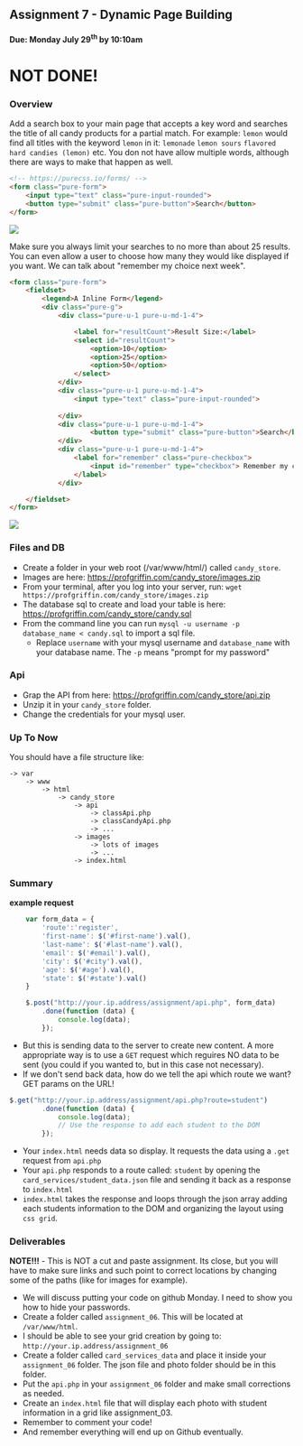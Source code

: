 ## Assignment 7 - Dynamic Page Building 
#### Due: Monday July 29<sup>th</sup> by 10:10am

# NOT DONE!

### Overview

Add a search box to your main page that accepts a key word and searches the title of all candy products for a partial match. For example: `lemon` would find all titles with the keyword `lemon` in it: `lemonade` `lemon sours` `flavored hard candies (lemon)` etc. You don not have allow multiple words, although there are ways to make that happen as well.

```html
<!-- https://purecss.io/forms/ -->
<form class="pure-form">
    <input type="text" class="pure-input-rounded">
    <button type="submit" class="pure-button">Search</button>
</form>
```
<img src="http://cs.msutexas.edu/~griffin/zcloud/zcloud-files/search_box_200.png">

Make sure you always limit your searches to no more than about 25 results. You can even allow a user to choose how many they would like displayed if you want. We can talk about "remember my choice next week".

```html
<form class="pure-form">
    <fieldset>
        <legend>A Inline Form</legend>
        <div class="pure-g">
            <div class="pure-u-1 pure-u-md-1-4">

                <label for="resultCount">Result Size:</label>
                <select id="resultCount">
                    <option>10</option>
                    <option>25</option>
                    <option>50</option>
                </select>
            </div>
            <div class="pure-u-1 pure-u-md-1-4">
                <input type="text" class="pure-input-rounded">
                
            </div>
            <div class="pure-u-1 pure-u-md-1-4">
                    <button type="submit" class="pure-button">Search</button>
            </div>
            <div class="pure-u-1 pure-u-md-1-4">
                <label for="remember" class="pure-checkbox">
                    <input id="remember" type="checkbox"> Remember my choice
                </label>
            </div>

    </fieldset>
</form>
```

<img src="http://cs.msutexas.edu/~griffin/zcloud/zcloud-files/inline_form_600.png">

### Files and DB

- Create a folder in your web root (/var/www/html/) called `candy_store`.
- Images are here: https://profgriffin.com/candy_store/images.zip
- From your terminal, after you log into your server, run: `wget https://profgriffin.com/candy_store/images.zip`
- The database sql to create and load your table is here: https://profgriffin.com/candy_store/candy.sql
- From the command line you can run `mysql -u username -p database_name < candy.sql` to import a sql file. 
  - Replace `username` with your mysql username and `database_name` with your database name. The `-p` means "prompt for my password"


### Api

- Grap the API from here: https://profgriffin.com/candy_store/api.zip
- Unzip it in your `candy_store` folder.
- Change the credentials for your mysql user.

### Up To Now

You should have a file structure like:

```
-> var
    -> www
        -> html
            -> candy_store
                -> api
                    -> classApi.php
                    -> classCandyApi.php
                    -> ...
                -> images
                    -> lots of images
                    -> ...
                -> index.html
```


### Summary

**example request**
```js
    var form_data = {
        'route':'register',
        'first-name': $('#first-name').val(),
        'last-name': $('#last-name').val(),
        'email': $('#email').val(),
        'city': $('#city').val(),
        'age': $('#age').val(),
        'state': $('#state').val()
    }

    $.post("http://your.ip.address/assignment/api.php", form_data)
        .done(function (data) {
            console.log(data);
        });
```
- But this is sending data to the server to create new content. A more appropriate way is to use a `GET` request which reguires NO data to be sent (you could if you wanted to, but in this case not necessary). 
- If we don't send back data, how do we tell the api which route we want? GET params on the URL!

```js
$.get("http://your.ip.address/assignment/api.php?route=student")
        .done(function (data) {
            console.log(data);
            // Use the response to add each student to the DOM
        });
```

- Your `index.html` needs data so display. It requests the data using a `.get` request from `api.php`
- Your `api.php` responds to a route called: `student` by opening the `card_services/student_data.json` file and sending it back as a response to `index.html`
- `index.html` takes the response and loops through the json array adding each students information to the DOM and organizing the layout using `css grid`. 


### Deliverables

**NOTE!!!** - This is NOT a cut and paste assignment. Its close, but you will have to make sure links and such point to correct locations by changing some of the paths (like for images for example).

- We will discuss putting your code on github Monday. I need to show you how to hide your passwords.
- Create a folder called `assignment_06`. This will be located at `/var/www/html`.
- I should be able to see your grid creation by going to: `http://your.ip.address/assignment_06`
- Create a folder called `card_services_data` and place it inside your `assignment_06` folder. The json file and photo folder should be in this folder.
- Put the `api.php` in your `assignment_06` folder and make small corrections as needed. 
- Create an `index.html` file that will display each photo with student information in a grid like assignment_03.
- Remember to comment your code!  
- And remember everything will end up on Github eventually.

